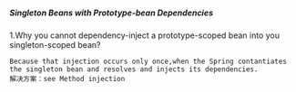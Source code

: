 ##### Singleton Beans with Prototype-bean Dependencies

1.Why you cannot dependency-inject a prototype-scoped bean into you singleton-scoped bean?

~~~pseudocode
Because that injection occurs only once,when the Spring contantiates the singleton bean and resolves and injects its dependencies.
解决方案：see Method injection
~~~


